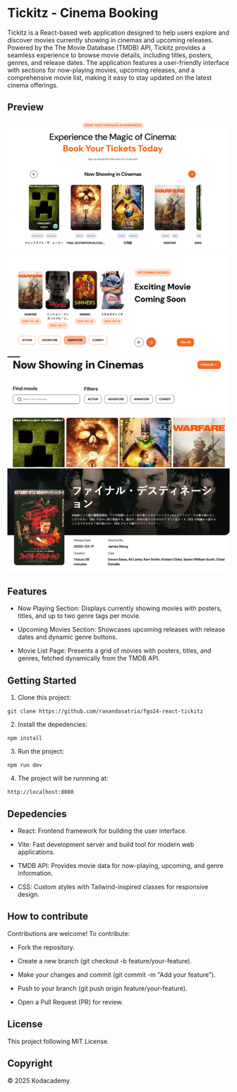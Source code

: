 # Tickitz - Cinema Booking

Tickitz is a React-based web application designed to help users explore and discover movies currently showing in cinemas and upcoming releases. Powered by the The Movie Database (TMDB) API, Tickitz provides a seamless experience to browse movie details, including titles, posters, genres, and release dates. The application features a user-friendly interface with sections for now-playing movies, upcoming releases, and a comprehensive movie list, making it easy to stay updated on the latest cinema offerings.

## Preview
![Preview](public/assets/homepage.png)
![Preview](public/assets/upcoming.png)
![Preview](public/assets/nowshowing.png)
![Preview](public/assets/moviedetail.png)



## Features
- Now Playing Section: Displays currently showing movies with posters, titles, and up to two genre tags per movie.

- Upcoming Movies Section: Showcases upcoming releases with release dates and dynamic genre buttons.

- Movie List Page: Presents a grid of movies with posters, titles, and genres, fetched dynamically from the TMDB API.


## Getting Started
1. Clone this project:
```
git clone https://github.com/ranandasatria/fgo24-react-tickitz
```

2. Install the depedencies:
```
npm install
```

3. Run the project:
```
npm run dev
```

4. The project will be runnning at:
``` 
http://localhost:8080
```

## Depedencies

- React: Frontend framework for building the user interface.

- Vite: Fast development server and build tool for modern web applications.

- TMDB API: Provides movie data for now-playing, upcoming, and genre information.

- CSS: Custom styles with Tailwind-inspired classes for responsive design.

## How to contribute

Contributions are welcome! To contribute:

- Fork the repository.

- Create a new branch (git checkout -b feature/your-feature).

- Make your changes and commit (git commit -m "Add your feature").

- Push to your branch (git push origin feature/your-feature).

- Open a Pull Request (PR) for review.

## License

This project following MIT License.

## Copyright
&copy; 2025 Kodacademy


